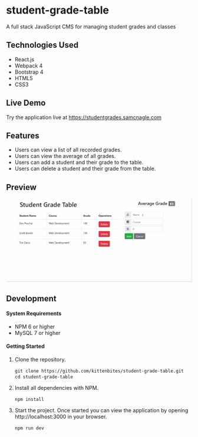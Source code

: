 # student-grade-table

A full stack JavaScript CMS for managing student grades and classes

## Technologies Used

- React.js
- Webpack 4
- Bootstrap 4
- HTML5
- CSS3

## Live Demo

Try the application live at <https://studentgrades.samcnagle.com>

## Features

- Users can view a list of all recorded grades.
- Users can view the average of all grades.
- Users can add a student and their grade to the table.
- Users can delete a student and their grade from the table.

## Preview

![SGT React](images/SGT-react.gif)

## Development

#### System Requirements

- NPM 6 or higher
- MySQL 7 or higher

#### Getting Started

1. Clone the repository.

    ```shell
    git clone https://github.com/kittenbites/student-grade-table.git
    cd student-grade-table
    ```

2. Install all dependencies with NPM.

    ```shell
    npm install
    ```


3. Start the project. Once started you can view the application by opening http://localhost:3000 in your browser.

    ```shell
    npm run dev
    ```
